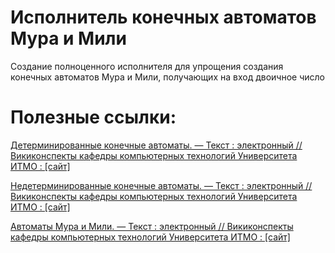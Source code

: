 # Исполнитель конечных автоматов Мура и Мили
Создание полноценного исполнителя для упрощения создания конечных автоматов Мура и Мили, получающих на вход двоичное число

# Полезные ссылки:

[Детерминированные конечные автоматы. — Текст : электронный // Викиконспекты кафедры компьютерных технологий Университета ИТМО : [сайт]](https://neerc.ifmo.ru/wiki/index.php?title=%D0%94%D0%B5%D1%82%D0%B5%D1%80%D0%BC%D0%B8%D0%BD%D0%B8%D1%80%D0%BE%D0%B2%D0%B0%D0%BD%D0%BD%D1%8B%D0%B5_%D0%BA%D0%BE%D0%BD%D0%B5%D1%87%D0%BD%D1%8B%D0%B5_%D0%B0%D0%B2%D1%82%D0%BE%D0%BC%D0%B0%D1%82%D1%8B)

[Недетерминированные конечные автоматы. — Текст : электронный // Викиконспекты кафедры компьютерных технологий Университета ИТМО : [сайт]](https://neerc.ifmo.ru/wiki/index.php?title=%D0%9D%D0%B5%D0%B4%D0%B5%D1%82%D0%B5%D1%80%D0%BC%D0%B8%D0%BD%D0%B8%D1%80%D0%BE%D0%B2%D0%B0%D0%BD%D0%BD%D1%8B%D0%B5_%D0%BA%D0%BE%D0%BD%D0%B5%D1%87%D0%BD%D1%8B%D0%B5_%D0%B0%D0%B2%D1%82%D0%BE%D0%BC%D0%B0%D1%82%D1%8B)

[Автоматы Мура и Мили. — Текст : электронный // Викиконспекты кафедры компьютерных технологий Университета ИТМО : [сайт]](https://neerc.ifmo.ru/wiki/index.php?title=%D0%90%D0%B2%D1%82%D0%BE%D0%BC%D0%B0%D1%82%D1%8B_%D0%9C%D1%83%D1%80%D0%B0_%D0%B8_%D0%9C%D0%B8%D0%BB%D0%B8)